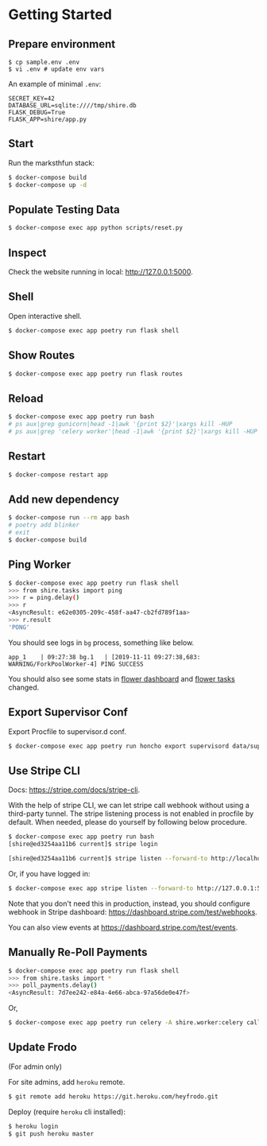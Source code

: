 # Getting Started

## Prepare environment

```
$ cp sample.env .env
$ vi .env # update env vars
```

An example of minimal `.env`:

```
SECRET_KEY=42
DATABASE_URL=sqlite:////tmp/shire.db
FLASK_DEBUG=True
FLASK_APP=shire/app.py
```

## Start

Run the marksthfun stack:

```bash
$ docker-compose build
$ docker-compose up -d
```

## Populate Testing Data

```bash
$ docker-compose exec app python scripts/reset.py
```

## Inspect

Check the website running in local: <http://127.0.0.1:5000>.

## Shell

Open interactive shell.

```bash
$ docker-compose exec app poetry run flask shell
```

## Show Routes

```bash
$ docker-compose exec app poetry run flask routes
```

## Reload

```bash
$ docker-compose exec app poetry run bash
# ps aux|grep gunicorn|head -1|awk '{print $2}'|xargs kill -HUP
# ps aux|grep 'celery worker'|head -1|awk '{print $2}'|xargs kill -HUP
```

## Restart

```bash
$ docker-compose restart app
```

## Add new dependency

```bash
$ docker-compose run --rm app bash
# poetry add blinker
# exit
$ docker-compose build
```

## Ping Worker

```bash
$ docker-compose exec app poetry run flask shell
>>> from shire.tasks import ping
>>> r = ping.delay()
>>> r
<AsyncResult: e62e0305-209c-458f-aa47-cb2fd789f1aa>
>>> r.result
'PONG'
```

You should see logs in `bg` process, something like below.

```
app_1    | 09:27:38 bg.1   | [2019-11-11 09:27:38,683: WARNING/ForkPoolWorker-4] PING SUCCESS
```

You should also see some stats in [flower dashboard](http://127.0.0.1:5555/dashboard) and [flower tasks](http://127.0.0.1:5555/tasks) changed.

## Export Supervisor Conf

Export Procfile to supervisor.d conf.

```bash
$ docker-compose exec app poetry run honcho export supervisord data/supervisor.d --app=shire --log=/var/www/shire/shared/logs
```

## Use Stripe CLI

Docs: <https://stripe.com/docs/stripe-cli>.

With the help of stripe CLI, we can let stripe call webhook without using a third-party tunnel.
The stripe listening process is not enabled in procfile by default.
When needed, please do yourself by following below procedure.

```bash
$ docker-compose exec app poetry run bash
[shire@ed3254aa11b6 current]$ stripe login

[shire@ed3254aa11b6 current]$ stripe listen --forward-to http://localhost:5000/subscription/hook/
```

Or, if you have logged in:

```bash
$ docker-compose exec app stripe listen --forward-to http://127.0.0.1:5000/subscription/hook/
```

Note that you don't need this in production, instead, you should configure webhook in Stripe dashboard: <https://dashboard.stripe.com/test/webhooks>.

You can also view events at <https://dashboard.stripe.com/test/events>.

## Manually Re-Poll Payments

```bash
$ docker-compose exec app poetry run flask shell
>>> from shire.tasks import *
>>> poll_payments.delay()
<AsyncResult: 7d7ee242-e84a-4e66-abca-97a56de0e47f>
```

Or,

```bash
$ docker-compose exec app poetry run celery -A shire.worker:celery call shire.tasks.poll_payments
```

## Update Frodo

(For admin only)

For site admins, add `heroku` remote.

```bash
$ git remote add heroku https://git.heroku.com/heyfrodo.git
```

Deploy (require `heroku` cli installed):

```bash
$ heroku login
$ git push heroku master
```
